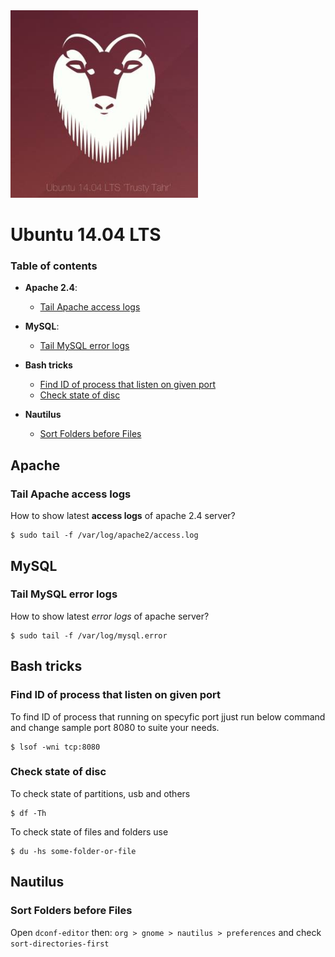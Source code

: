<img src="img/ubuntu-trusty-logo.jpg" title="Ubuntu 14.04 LTS" width="300"/>

# Ubuntu 14.04 LTS

### Table of contents

- **Apache 2.4**:
  - [Tail Apache access logs](#tail-apache-access-logs)

- **MySQL**:
  - [Tail MySQL error logs](#tail-mysql-error-logs)

- **Bash tricks**
  - [Find ID of process that listen on given port](#find-id-of-process-that-listen-on-given-port)
  - [Check state of disc](#check-state-of-disc)

- **Nautilus**
  - [Sort Folders before Files](#sort-folders-before-files)


## Apache

### Tail Apache access logs
How to show latest **access logs** of apache 2.4 server?

    $ sudo tail -f /var/log/apache2/access.log

## MySQL

### Tail MySQL error logs
How to show latest *error logs* of apache server?

    $ sudo tail -f /var/log/mysql.error

## Bash tricks

### Find ID of process that listen on given port
To find ID of process that running on specyfic port jjust run below command and change sample port 8080 to suite your needs.

    $ lsof -wni tcp:8080

### Check state of disc
To check state of partitions, usb and others

    $ df -Th

To check state of files and folders use

    $ du -hs some-folder-or-file


## Nautilus

### Sort Folders before Files

Open `dconf-editor` then: `org > gnome > nautilus > preferences` and check `sort-directories-first`

